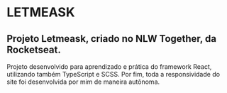 # LETMEASK 

## Projeto Letmeask, criado no NLW Together, da Rocketseat.
Projeto desenvolvido para aprendizado e prática do framework React, utilizando também TypeScript e SCSS.
Por fim, toda a responsividade do site foi desenvolvida por mim de maneira autônoma.
